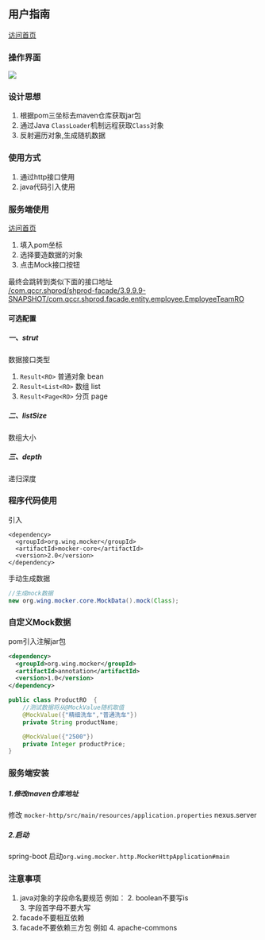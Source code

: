 ## 用户指南
<a href="/">访问首页</a>
### 操作界面
![](https://xiafei-web.oss-cn-hangzhou.aliyuncs.com/file-server/1546587344873.png)


### 设计思想
1. 根据pom三坐标去maven仓库获取jar包  
2. 通过Java `ClassLoader`机制远程获取`Class`对象  
3. 反射遍历对象,生成随机数据  

### 使用方式
1. 通过http接口使用
2. java代码引入使用

### 服务端使用
<a href="/">访问首页</a>  

1. 填入pom坐标  
2. 选择要造数据的对象
3. 点击Mock接口按钮

最终会跳转到类似下面的接口地址  
 [/com.qccr.shprod/shprod-facade/3.9.9.9-SNAPSHOT/com.qccr.shprod.facade.entity.employee.EmployeeTeamRO]()

#### 可选配置
##### 一、strut
数据接口类型

1. `Result<RO>` 普通对象  bean
2. `Result<List<RO>` 数组  list
3. `Result<Page<RO>` 分页  page


##### 二、listSize
数组大小
##### 三、depth
递归深度

### 程序代码使用
引入
```
<dependency>
  <groupId>org.wing.mocker</groupId>
  <artifactId>mocker-core</artifactId>
  <version>2.0</version>
</dependency>
```
手动生成数据
``` java
//生成mock数据
new org.wing.mocker.core.MockData().mock(Class);
```
### 自定义Mock数据
pom引入注解jar包
```xml
<dependency>
  <groupId>org.wing.mocker</groupId>
  <artifactId>annotation</artifactId>
  <version>1.0</version>
</dependency>
```

```java
public class ProductRO  {
    //测试数据将从@MockValue随机取值
    @MockValue({"精细洗车","普通洗车"})
    private String productName;

    @MockValue({"2500"})
    private Integer productPrice;
}
```
### 服务端安装
##### 1.修改maven仓库地址
修改 `mocker-http/src/main/resources/application.properties`
nexus.server
##### 2.启动
spring-boot 启动`org.wing.mocker.http.MockerHttpApplication#main`




### 注意事项
1. java对象的字段命名要规范 例如：
    2. boolean不要写is  
    3. 字段首字母不要大写
2. facade不要相互依赖
3. facade不要依赖三方包 例如
    4. apache-commons

